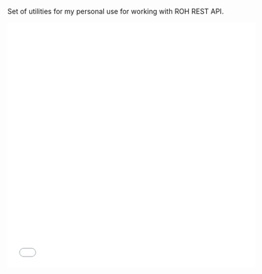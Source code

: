Set of utilities for my personal use for working with ROH REST API.

<!-- Embed `ROH_hall.html` below -->

<iframe src="ROH_hall.html" width="100%" height="500px" style="border:none;"></iframe>